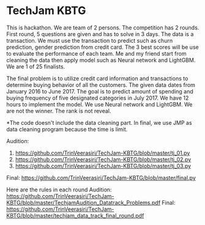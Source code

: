 # TechJam KBTG
This is hackathon. We are team of 2 persons. The competition has 2 rounds. First round, 5 questions are given and has to solve in 3 days. The data is a transaction. We must use the transaction to predict such as churn prediction, gender prediction from credit card. The 3 best scores will be use to evaluate the performance of each team. Me and my friend start from cleaning the data then apply model such as Neural network and LightGBM. We are 1 of 25 finalists.

The final problem is to utilize credit card information and transactions to determine buying behavior of all the customers. The given data dates from January 2016 to June 2017. The goal is to predict amount of spending and buying frequency of five designated categories in July 2017. We have 12 hours to implement the model. We use Neural network and LightGBM. We are not the winner. The rank is not reveal.

*The code doesn't include the data cleaning part. In final, we use JMP as data cleaning program because the time is limit.

Audition:
1. https://github.com/TrinVeerasiri/TechJam-KBTG/blob/master/tj_01.py
2. https://github.com/TrinVeerasiri/TechJam-KBTG/blob/master/tj_02.py
3. https://github.com/TrinVeerasiri/TechJam-KBTG/blob/master/tj_03.py

Final:
https://github.com/TrinVeerasiri/TechJam-KBTG/blob/master/final.py

Here are the rules in each round
Audition:
https://github.com/TrinVeerasiri/TechJam-KBTG/blob/master/TechjamAudition_Datatrack_Problems.pdf
Final:
https://github.com/TrinVeerasiri/TechJam-KBTG/blob/master/techjam_data_track_final_round.pdf
